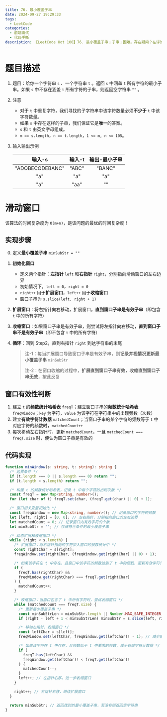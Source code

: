 ```yaml
---
title: 76. 最小覆盖子串
date: 2024-09-27 19:29:33
tags:
  - LeetCode
categories:
  - 前端面试
  - 代码手撕
description: 【LeetCode Hot 100】76. 最小覆盖子串；子串；困难。存在疑问？在评论区留言吧！ 
---
```


# 题目描述

1. 题目：给你一个字符串 `s` 、一个字符串 `t` 。返回 `s` 中涵盖 `t` 所有字符的最小子串。如果 `s` 中不存在涵盖 `t` 所有字符的子串，则返回空字符串 `""` 。

2. 注意

   - 对于 `t` 中重复字符，我们寻找的子字符串中该字符数量必须**不少于** `t` 中该字符数量。
   - 如果 `s` 中存在这样的子串，我们保证它是**唯一**的答案。
   - `s` 和 `t` 由英文字母组成。
   - `m == s.length`，`n == t.length`，`1 <= m, n <= 105`。

3. 输入输出示例

   |     输入-s      | 输入-t | 输出-最小子串 |
   | :-------------: | :----: | :-----------: |
   | "ADOBECODEBANC" | "ABC"  |    "BANC"     |
   |       "a"       |  "a"   |      "a"      |
   |       "a"       |  "aa"  |      ""       |

# 滑动窗口

该算法的时间复杂度为 `O(m+n)`，是该问题的最优的时间复杂度！

## 实现步骤

0. 定义**最小覆盖子串** `minSubStr = ""`
1. **初始化窗口**
   - 定义两个指针：**左指针** `left` 和**右指针** `right`，分别指向滑动窗口的左右边界
   - 初始情况下，`left = 0`，`right = 0`
   - `right++` 用于**扩展窗口**，`left++` 用于**收缩窗口**
   - 窗口子串为 `s.slice(left, right + 1)`

2. **扩展窗口**：将右指针向右移动，扩展窗口，**直到窗口子串是有效子串**（即包含 `t` 中的所有字符）

3. **收缩窗口**：如果窗口子串是有效子串，则尝试将左指针向右移动，**直到窗口子串不是有效子串**（即不包含 `t` 中的所有字符）

4. **循环**：回到 Step2，直到右指针 `right` 到达字符串的末尾

   > 注-1：每当扩展窗口导致窗口子串是有效子串，则**记录并视情况更新最小覆盖子串** `minSubStr`
   >
   > 注-2：在窗口收缩的过程中，**扩展直到窗口子串有效，收缩直到窗口子串无效**，按此反复

## 窗口有效性判断

1. 建立 `t` 的**频数统计哈希表** `freqT`；建立窗口子串的**频数统计哈希表** `freqWindow`；`key` 为字符，`value` 为该字符在字符串中的出现频数（次数）
2. 建立**有效字符计数器** `matchedCount`；当窗口子串的某个字符的频数等于 `t` 中对应字符的频数时，`matchedCount++`
3. 每次移动左右指针时，更新 `matchedCount`，一旦 `matchedCount === freqT.size` 时，便认为窗口子串是有效的

## 代码实现

```typescript
function minWindow(s: string, t: string): string {
  /* 边界条件 */
  if (t.length === 0 || s.length === 0) return "";
  if (t.length > s.length) return "";

  /* 构建 t 的频数统计哈希表，记录 t 中每个字符的出现次数 */
  const freqT = new Map<string, number>();
  for (let char of t) freqT.set(char, (freqT.get(char) || 0) + 1);

  /* 窗口相关变量初始化 */
  const freqWindow = new Map<string, number>(); // 记录窗口内字符的频数
  let [left, right] = [0, 0]; // 左右指针，分别指向窗口的左右边界
  let matchedCount = 0; // 记录窗口内有效字符的个数
  let minSubStr = ""; // 存储符合条件的最小覆盖子串

  /* 动态扩展和收缩窗口 */
  while (right < s.length) {
    /* 扩展窗口：将右指针指向的字符加入窗口的频数统计中 */
    const rightChar = s[right];
    freqWindow.set(rightChar, (freqWindow.get(rightChar) || 0) + 1);

    /* 如果该字符在 t 中存在，且窗口中该字符的频数达到了 t 中的频数，更新有效字符计数器 */
    if (
      freqT.has(rightChar) &&
      freqWindow.get(rightChar) === freqT.get(rightChar)
    ) {
      matchedCount++;
    }

    /* 收缩窗口：当窗口包含了 t 中所有字符时，尝试收缩窗口 */
    while (matchedCount === freqT.size) {
      /* 更新最小覆盖子串 */
      const minSubStrLen = minSubStr.length || Number.MAX_SAFE_INTEGER;
      if (right - left + 1 < minSubStrLen) minSubStr = s.slice(left, right + 1);

      /* 移动左指针，收缩窗口 */
      const leftChar = s[left];
      freqWindow.set(leftChar, freqWindow.get(leftChar)! - 1); // 减少窗口中左侧字符的频数

      /* 如果该字符在 t 中存在，且频数低于 t 中要求的频数，减少有效字符计数器 */
      if (
        freqT.has(leftChar) &&
        freqWindow.get(leftChar)! < freqT.get(leftChar)!
      ) {
        matchedCount--;
      }
      left++; // 左指针右移，进一步收缩窗口
    }

    right++; // 右指针右移，继续扩展窗口
  }

  return minSubStr; // 返回找到的最小覆盖子串，若没有则返回空字符串
}
```



